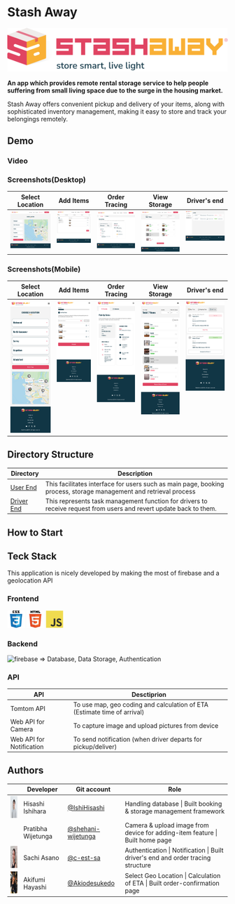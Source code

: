 # Stash Away

<p align=center>
  <img src=https://github.com/IshiHisashi/Stash-Away/blob/main/UserEnd/images/logo.svg alt='Logo | Stash Away'>
</p>

<p align=center>
  <p><strong>An app which provides remote rental storage service to help people suffering from small living space due to the surge in the housing market.</strong></p>
</p>
<p>Stash Away offers convenient pickup and delivery of your items, along with sophisticated inventory management, making it easy to store and track your belongings remotely.</p>

## Demo
### Video

### Screenshots(Desktop)
<table>
  <thead>
    <th>Select Location</th>
    <th>Add Items</th>
    <th>Order Tracing</th>
    <th>View Storage</th>
    <th>Driver's end</th>
  </thead>
  <tr>
    <td valign="top"><img src=https://github.com/IshiHisashi/Stash-Away/blob/main/UserEnd/images/SelectLocation_ReadMe_d.png width=150/></td>
    <td valign="top"><img src=https://github.com/IshiHisashi/Stash-Away/blob/main/UserEnd/images/AddItem_ReadMe_d.png width=150/></td>
    <td valign="top"><img src=https://github.com/IshiHisashi/Stash-Away/blob/main/UserEnd/images/OrderTracing_ReadMe_d.png width=150/></td>
    <td valign="top"><img src=https://github.com/IshiHisashi/Stash-Away/blob/main/UserEnd/images/ViewStorage_ReadMe_d.png width=150/></td>
    <td valign="top"><img src=https://github.com/IshiHisashi/Stash-Away/blob/main/UserEnd/images/Driver_ReadMe_d.png width=150/></td>
  </tr>
</table>

### Screenshots(Mobile)
<table>
  <thead>
    <th>Select Location</th>
    <th>Add Items</th>
    <th>Order Tracing</th>
    <th>View Storage</th>
    <th>Driver's end</th>
  </thead>
  <tr>
    <td valign="top"><img src=https://github.com/IshiHisashi/Stash-Away/blob/main/UserEnd/images/SelectLocation_ReadMe_m.png width=150/></td>
    <td valign="top"><img src=https://github.com/IshiHisashi/Stash-Away/blob/main/UserEnd/images/AddItem_ReadMe_m.png width=150/></td>
    <td valign="top"><img src=https://github.com/IshiHisashi/Stash-Away/blob/main/UserEnd/images/OrderTracing_ReadMe_m.png width=150/></td>
    <td valign="top"><img src=https://github.com/IshiHisashi/Stash-Away/blob/main/UserEnd/images/ViewStorage_ReadMe_m.png width=150/></td>
    <td valign="top"><img src=https://github.com/IshiHisashi/Stash-Away/blob/main/UserEnd/images/Driver_ReadMe_m.png width=150/></td>
  </tr>
</table>

## Directory Structure
<table>
  <thead>
    <th>Directory</th>
    <th>Description</th>
  </thead>
  <tr>
    <td><a href=https://github.com/IshiHisashi/Stash-Away/tree/main/UserEnd>User End</td>
    <td>This facilitates interface for users such as main page, booking process, storage management and retrieval process</td>
  </tr>
  <tr>
    <td><a href=https://github.com/IshiHisashi/Stash-Away/tree/main/DriverEnd>Driver End</td>
    <td>This represents task management function for drivers to receive request from users and revert update back to them. </td>
  </tr>
</table>

## How to Start

## Teck Stack
<p>This application is nicely developed by making the most of firebase and a geolocation API</p>
<h3>Frontend</h3>
<p> <img style="margin-right: 300;" src="https://raw.githubusercontent.com/devicons/devicon/master/icons/css3/css3-original-wordmark.svg" alt="css3" width="40" height="40"/>  <img src="https://raw.githubusercontent.com/devicons/devicon/master/icons/html5/html5-original-wordmark.svg" alt="html5" width="40" height="40"/> <img src="https://raw.githubusercontent.com/devicons/devicon/master/icons/javascript/javascript-original.svg" alt="javascript" width="40" height="40"/></p>
<h3>Backend</h3>
  <p><img src="https://www.vectorlogo.zone/logos/firebase/firebase-icon.svg" alt="firebase" width="40" height="40"/><span>   =>   Database, Data Storage, Authentication</span></p>
<h3>API</h3>
  <table>
    <thead>
      <th>API</th>
      <th>Desctiprion</th>
    </thead>
    <tr>
      <td>Tomtom API</td>
      <td>To use map, geo coding and calculation of ETA (Estimate time of arrival)</td>
    </tr>
    <tr>
      <td>Web API for Camera</td>
      <td>To capture image and upload pictures from device</td>
    </tr>
    <tr>
      <td>Web API for Notification</td>
      <td>To send notification (when driver departs for pickup/deliver)</td>
    </tr>
  </table>

## Authors
<table>
  <thead>
    <th></th>
    <th>Developer</th>
    <th>Git account</th>
    <th>Role</th>
  </thead>
  <tr>
    <td><img src=https://github.com/IshiHisashi/Stash-Away/blob/main/UserEnd/images/Hisashi%20Ishihara.png height=50></td>
    <td>Hisashi Ishihara</td>
    <td><a href=https://github.com/IshiHisashi>@IshiHisashi</td>
      <td>Handling database | Built booking & storage management framework</td>
  </tr>
  <tr>
    <td><img src=></td>
    <td>Pratibha Wijetunga</td>
    <td><a href=https://github.com/shehani-wijetunga>@shehani-wijetunga</td>
    <td>Camera & upload image from device for adding-item feature | Built home page</td>
  </tr>
  <tr>
    <td><img src=https://github.com/IshiHisashi/Stash-Away/blob/main/UserEnd/images/Sacha.jpeg height=50></td>
    <td>Sachi Asano</td>
    <td><a href=https://github.com/c-est-sa>@c-est-sa</td>
    <td> Authentication | Notification | Built driver's end and order tracing structure </td>  
  </tr>
  <tr>
    <td><img src=https://github.com/IshiHisashi/Stash-Away/blob/main/UserEnd/images/Aki.jpeg height=50></td>
    <td>Akifumi Hayashi</td>
    <td><a href=https://github.com/Akiodesukedo>@Akiodesukedo</td>
    <td>Select Geo Location | Calculation of ETA | Built order-confirmation page </td>  
  </tr>
</table>
